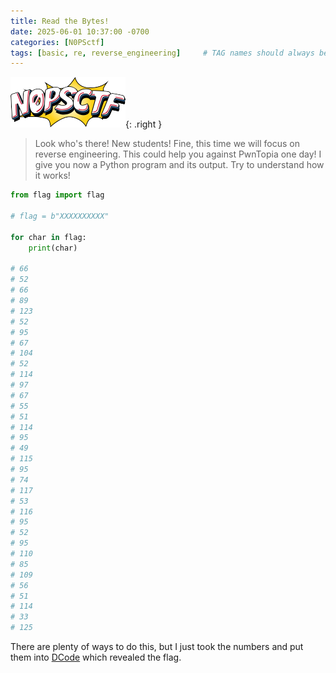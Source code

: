 ```yaml
---
title: Read the Bytes!
date: 2025-06-01 10:37:00 -0700
categories: [N0PSctf]
tags: [basic, re, reverse_engineering]     # TAG names should always be lowercase
---
```

![N0PSctf Logo](/assets/img/logo-nopsctf.png){: .right }
> Look who's there! New students! Fine, this time we will focus on reverse engineering. This could help you against PwnTopia one day! I give you now a Python program and its output. Try to understand how it works!

```python
from flag import flag

# flag = b"XXXXXXXXXX"

for char in flag:
    print(char)

# 66
# 52
# 66
# 89
# 123
# 52
# 95
# 67
# 104
# 52
# 114
# 97
# 67
# 55
# 51
# 114
# 95
# 49
# 115
# 95
# 74
# 117
# 53
# 116
# 95
# 52
# 95
# 110
# 85
# 109
# 56
# 51
# 114
# 33
# 125
```

There are plenty of ways to do this, but I just took the numbers and put them into [DCode](https://www.dcode.fr/ascii-code) which revealed the flag.
